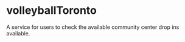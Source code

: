 # volleyballToronto
A service for users to check the available community center drop ins available.

